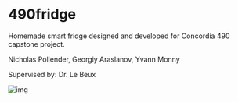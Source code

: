 # 490fridge

Homemade smart fridge designed and developed for Concordia 490 capstone project.

Nicholas Pollender, Georgiy Araslanov, Yvann Monny

Supervised by: Dr. Le Beux

![img](https://i.pinimg.com/originals/eb/f3/73/ebf373c954d048e3dc340005ba9f2667.jpg)
